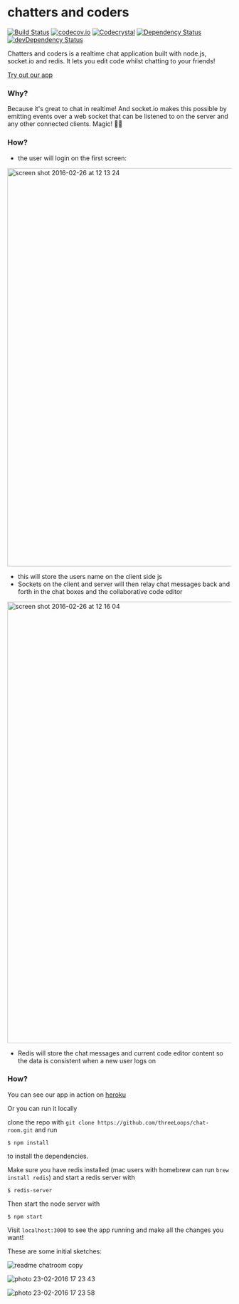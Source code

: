 # chatters and coders


[![Build Status](https://travis-ci.org/threeLoops/chat-room.svg?branch=master)](https://travis-ci.org/threeLoops/chat-room)
[![codecov.io](https://codecov.io/github/threeLoops/chat-room/coverage.svg?branch=master)](https://codecov.io/github/threeLoops/chat-room?branch=master)
[![Codecrystal](https://img.shields.io/badge/code-crystal-5CB3FF.svg)](http://codecrystal.herokuapp.com/crystalise/threeloops/chat-room/master)
[![Dependency Status](https://david-dm.org/threeloops/chat-room.svg)](https://david-dm.org/threeloops/chat-room)
[![devDependency Status](https://david-dm.org/threeloops/chat-room/dev-status.svg)](https://david-dm.org/threeloops/chat-room#info=devDependencies)

Chatters and coders is a realtime chat application built with node.js, socket.io and redis. It lets you edit code whilst chatting to your friends!

[Try out our app](https://chatters-coders.herokuapp.com/)

### Why?

Because it's great to chat in realtime! And socket.io makes this possible by emitting events over a web socket that can be listened to on the server and any other connected clients. Magic! :tada::tada:


### How?

+ the user will login on the first screen:

<img width="895" alt="screen shot 2016-02-26 at 12 13 24" src="https://cloud.githubusercontent.com/assets/14013616/13352007/657f8342-dc82-11e5-9bd6-edb85cbd8584.png">

+ this will store the users name on the client side js
+ Sockets on the client and server will then relay chat messages back and forth in the chat boxes and the collaborative code editor

<img width="992" alt="screen shot 2016-02-26 at 12 16 04" src="https://cloud.githubusercontent.com/assets/14013616/13352088/e92b00c2-dc82-11e5-8edc-ad127de5c285.png">

+ Redis will store the chat messages and current code editor content so the data is consistent when a new user logs on

### How?

You can see our app in action on [heroku](https://chatters-coders.herokuapp.com/)

Or you can run it locally

clone the repo with `git clone https://github.com/threeLoops/chat-room.git` and run
```
$ npm install
```
to install the dependencies.

Make sure you have redis installed (mac users with homebrew can run `brew install redis`) and start a redis server with

```
$ redis-server
```

Then start the node server with

```
$ npm start
```

Visit `localhost:3000` to see the app running and make all the changes you want!


These are some initial sketches:

![readme chatroom copy](https://cloud.githubusercontent.com/assets/14013616/13260413/3d45b792-da53-11e5-81c2-45e0c24bccd7.jpg)

![photo 23-02-2016 17 23 43](https://cloud.githubusercontent.com/assets/14013616/13260383/154fb9e0-da53-11e5-9c96-a21ac52ece42.jpg)

![photo 23-02-2016 17 23 58](https://cloud.githubusercontent.com/assets/14013616/13260384/15610290-da53-11e5-9033-809f0ae50837.jpg)
